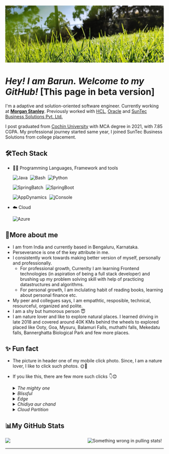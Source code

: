 ![Header](BarunClicks/ThousandSwards.jpg "Header")
<!--
**barunkumar04/barunkumar04** is a ✨ _special_ ✨ repository because its `README.md` (this file) appears on your GitHub profile.

Here are some ideas to get you started:

- 🔭 I’m currently working on ...
- 🌱 I’m currently learning ...
- 👯 I’m looking to collaborate on ...
- 🤔 I’m looking for help with ...
- 💬 Ask me about ...
- 📫 How to reach me: ...
- 😄 Pronouns: ...
- ⚡ Fun fact: ...
-->

# <i>Hey! I am Barun. Welcome to my GitHub!</i> [This page in beta version]

I'm a adaptive and solution-oriented software engineer. Currently working at <strong><a href="https://www.morganstanley.com">Morgan Stanley</a></strong>. Previously worked with <a href="https://www.hcl.com">HCL</a>, <a href="https://www.oracle.com">Oracle</a> and <a href="https://www.suntecgroup.com">SunTec Business Solutions Pvt. Ltd.</a>  

I post graduated from <a href="https://www.cusat.ac.in">Cochin University</a> with MCA degree in 2021, with 7.85 CGPA. My professional journey started same year, I joined SunTec Business Solutions from college placement.

## 🛠️Tech Stack
- 👩‍💻 Programming Languages, Framework and tools

    ![Java](https://img.shields.io/badge/-Java-05122A?style=flat&logo=Java&logoColor)&nbsp;
    ![Bash](https://img.shields.io/badge/-Shell_Script-05122A?style=flat&logo=gnu-bash)&nbsp;
    ![Python](https://img.shields.io/badge/-Python-05122A?style=flat&logo=python)&nbsp; 
    
    ![SpringBatch](https://img.shields.io/badge/-Spring%20Batch-05122A?style=flat&logo=SpringBatch&logoColor)&nbsp;
    ![SpringBoot](https://img.shields.io/badge/-Spring%20Boot-05122A?style=flat&logo=SpringBoot&logoColor)&nbsp;
    
    ![AppDynamics](https://img.shields.io/badge/-AppDynamics-05122A?style=flat&logo=AppDynamics&logoColor)&nbsp;
    ![jConsole](https://img.shields.io/badge/-jConsole-05122A?style=flat&logo=jConsole&logoColor)&nbsp;
- ☁️ Cloud      
    
    <img src="https://www.neudesic.com/wp-content/uploads/Microsoft_Azure.png" alt="Azure" title="Azure" width="7%" />

## 👨More about me 
- I am from India and currently based in Bengaluru, Karnataka.
- Perseverance is one of the key attribute in me. 
- I consistently work towards making better version of myself, personally and professionally. 
    - For professional growth, Currenlty I am learning Frontend technologies (in aspiration of being a full stack developer) and brushing up my problem solving skill with help of practicing datastructures and algorithms.
    - For personal growth, I am inclulating habit of reading books, learning about personal finance etc.
- My peer and collegues says, I am empathtic, resposible, technical, resourceful, organized and polite.
- I am a shy but humorous person 😇
- I am nature lover and like to explore natural places. I learned driving in late 2018 and covered around 40K KMs behind the wheels to explored placed like Ooty, Goa, Mysuru, Balamuri Falls, muthathi falls, Mekedatu falls, Bannerghatta Biological Park and few more places.

## ✨ Fun fact 
- The picture in header one of my mobile click photo. Since, I am a nature lover, I like to click such photos. 🌞🌾
- If you like this, there are few more such clicks 👇😊 
  <details>
    <summary><i>The mighty one</i></summary>
    <br>
    <img align="center" alt="The Mighty One" src="BarunClicks/TheMightyOne.jpg" />
  </details>
  
  <details>
    <summary><i>Blissful</i></summary>
    <br>
    <img align="center" alt="Blissfulness" src="BarunClicks/Blissfulness.jpg" />
  </details>
  
  <details>
    <summary><i>Edge</i></summary>
    <br>
    <img align="center" alt="Edge" src="BarunClicks/AtTheEdge.jpg" />
  </details>
  
  <details>
    <summary><i>Chidiya aur chand</i></summary>
    <br>
    <img align="center" alt="ChidiyaAurChand" src="BarunClicks/ChidiyaAurChand.jpg" />
  </details>
  
  <details>
    <summary><i>Cloud Partition</i></summary>
    <br>
    <img align="center" alt="CloudPartition" src="BarunClicks/CloudPartition.jpg" />
  </details>  

## 📊My GitHub Stats
  <img  src="https://github-readme-stats.vercel.app/api?username=barunkumar04&show_icons=true&hide_border=true&theme=dark" width="48%" align="right" alt="Something wrong in pulling stats!">
  <img  src="https://github-readme-streak-stats.herokuapp.com/?user=barunkumar04&theme=dark" width="48%" >
  
<hr>
